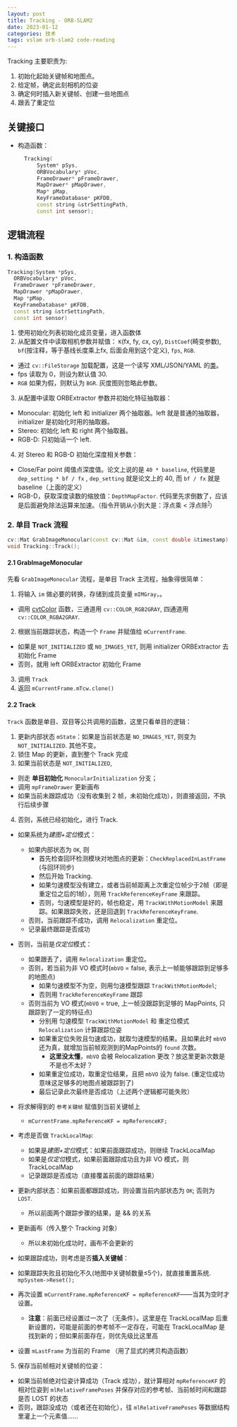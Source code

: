 ```yaml
---
layout: post
title: Tracking - ORB-SLAM2
date: 2023-01-12
categories: 技术
tags: vslam orb-slam2 code-reading
---
```


Tracking 主要职责为:

1. 初始化起始关键帧和地图点。
2. 给定帧，确定此刻相机的位姿
3. 确定何时插入新关键帧、创建一些地图点
4. 跟丢了重定位

## 关键接口

- 构造函数：
  ```c++
    Tracking(
        System* pSys, 
        ORBVocabulary* pVoc, 
        FrameDrawer* pFrameDrawer, 
        MapDrawer* pMapDrawer, 
        Map* pMap,
        KeyFrameDatabase* pKFDB, 
        const string &strSettingPath, 
        const int sensor);
  ```

## 逻辑流程

### 1. 构造函数

```c++
Tracking(System *pSys, 
  ORBVocabulary* pVoc, 
  FrameDrawer *pFrameDrawer, 
  MapDrawer *pMapDrawer, 
  Map *pMap, 
  KeyFrameDatabase* pKFDB, 
  const string &strSettingPath, 
  const int sensor)
```

1. 使用初始化列表初始化成员变量，进入函数体
2. 从配置文件中读取相机参数并赋值： `K`(fx, fy, cx, cy), `DistCoef`(畸变参数), `bf`(按注释，等于基线长度乘上fx, 后面会用到这个定义), `fps`, `RGB`.
  - 通过 `cv::FileStorage` 加载配置，这是一个读写 XML/JSON/YAML 的[类](https://docs.opencv.org/4.x/da/d56/classcv_1_1FileStorage.html#a973e41cb75ef6230412a567723b7482d)。
  - fps 读取为 0，则设为默认值 30.
  - `RGB` 如果为假，则默认为 `BGR`. 灰度图则忽略此参数。

3. 从配置中读取 ORBExtractor 参数并初始化特征抽取器：
  - Monocular: 初始化 left 和 initializer 两个抽取器。left 就是普通的抽取器， initializer 是初始化时用的抽取器。
  - Stereo: 初始化 left 和 right 两个抽取器。
  - RGB-D: 只初始话一个 left.

4. 对 Stereo 和 RGB-D 初始化深度相关参数： 
  - Close/Far point 阈值点深度值。论文上说的是 `40 * baseline`, 代码里是 `dep_setting * bf / fx` , `dep_setting` 就是论文上的 40, 而 `bf / fx` 就是 baseline（上面的定义）
  - RGB-D，获取深度读数的缩放值：`DepthMapFactor`. 代码里先求倒数了，应该是后面避免除法运算来加速。（指令开销从小到大是：浮点乘 < 浮点除<sup>[1][1]</sup>）

### 2. 单目 Track 流程

```c++
cv::Mat GrabImageMonocular(const cv::Mat &im, const double &timestamp);
void Tracking::Track();
```
#### 2.1 GrabImageMonocular

先看 `GrabImageMonocular` 流程，是单目 Track 主流程，抽象得很简单：

1. 将输入 `im` 做必要的转换，存储到成员变量 `mIMGray`，。
  - 调用 [cvtColor](https://docs.opencv.org/3.4/d8/d01/group__imgproc__color__conversions.html#ga397ae87e1288a81d2363b61574eb8cab) 函数，三通道用 `cv::COLOR_RGB2GRAY`, 四通道用 `cv::COLOR_RGBA2GRAY`.

2. 根据当前跟踪状态，构造一个 `Frame` 并赋值给 `mCurrentFrame`. 
  - 如果是 `NOT_INITIALIZED` 或 `NO_IMAGES_YET`, 则用 initializer ORBExtractor 去初始化 Frame
  - 否则，就用 left ORBExtractor 初始化 Frame
3. 调用 `Track`
4. 返回 `mCurrentFrame.mTcw.clone()`

#### 2.2 Track

`Track` 函数是单目、双目等公共调用的函数，这里只看单目的逻辑：

1. 更新内部状态 `mState`：如果是当前状态是 `NO_IMAGES_YET`, 则变为 `NOT_INITIALIZED`. 其他不变。
2. 锁住 Map 的更新，直到整个 Track 完成 
3. 如果当前状态是 `NOT_INITIALIZED`, 
  - 则走 **单目初始化** `MonocularInitialization` 分支；
  - 调用 `mpFrameDrawer` 更新画布
  - 如果当前未跟踪成功（没有收集到 2 帧，未初始化成功），则直接返回，不执行后续步骤
4. 否则，系统已经初始化，进行 Track.
  - 如果系统为*建图+定位*模式：
    - 如果内部状态为 `OK`, 则
      - 首先检查回环检测模块对地图点的更新：`CheckReplacedInLastFrame` (与回环同步)
      - 然后开始 Tracking. 
      - 如果匀速模型没有建立，或者当前帧距离上次重定位帧少于2帧（即是重定位之后的1帧），则用 `TrackReferenceKeyFrame` 来跟踪。
      - 否则，匀速模型是好的，帧也稳定，用 `TrackWithMotionModel` 来跟踪。如果跟踪失败，还是回退到 `TrackReferenceKeyFrame`.
    - 否则，当前跟踪不成功，调用 `Relocalization` 重定位。
    - 记录最终跟踪是否成功
  - 否则，当前是*仅定位*模式：
    - 如果跟丢了，调用 `Relocalization` 重定位。
    - 否则，若当前为非 VO 模式时(`mbVO` = false, 表示上一帧能够跟踪到足够多的地图点)
      - 如果匀速模型不为空，则用匀速模型跟踪 `TrackWithMotionModel`; 
      - 否则用 `TrackReferenceKeyFrame` 跟踪
    - 否则当前为 VO 模式(`mbVO` = true, 上一帧没跟踪到足够的 MapPoints, 只跟踪到了一定的特征点)
      - 分别用 匀速模型 `TrackWithMotionModel` 和 重定位模式 `Relocalization` 计算跟踪位姿
      - 如果重定位失败且匀速成功，就取匀速模型的结果。且如果此时 `mbVO` 还为真，就增加当前帧观测到的MapPoints的 `found` 次数。
        - **这里没太懂**，`mbVO` 会被 Relocalization 更改？放这里更新次数是不是也不太好？
      - 如果重定位成功，取重定位结果，且把 `mbVO` 设为 false. (重定位成功意味这足够多的地图点被跟踪到了)
      - 最后记录此次最终是否成功（上述两个逻辑都可能失败）
  
  - 将求解得到的 `参考关键帧` 赋值到当前关键帧上 
    - `mCurrentFrame.mpReferenceKF = mpReferenceKF;`
  
  - 考虑是否做 `TrackLocalMap`:
    - 如果是*建图+定位*模式：如果前面跟踪成功，则继续 TrackLocalMap
    - 如果是*仅定位*模式，如果前面跟踪成功且为非 VO 模式，则 TrackLocalMap
    - 记录跟踪是否成功（直接覆盖前面的跟踪结果）
  - 更新内部状态：如果前面都跟踪成功，则设置当前内部状态为 `OK`; 否则为 `LOST`.
    - 所以前面两个跟踪步骤的结果，是 && 的关系
  - 更新画布（传入整个 Tracking 对象）
    - 所以未初始化成功时，画布不会更新的
  - 如果跟踪成功，则考虑是否**插入关键帧**：
  - 如果跟踪失败且初始化不久(地图中关键帧数量≤5个)，就直接重置系统.
    `mpSystem->Reset();`
  - 再次设置 `mCurrentFrame.mpReferenceKF = mpReferenceKF`——当其为空时才设置。
    - **注意**：前面已经设置过一次了（无条件）。这里是在 TrackLocalMap 后重新设置的，可能是前面的参考帧不一定存在，可能在 TrackLocalMap 是找到新的；但如果前面存在，则优先级比这里高
  - 设置 `mLastFrame` 为当前的 Frame （用了显式的拷贝构造函数）

5. 保存当前帧相对关键帧的位姿：
  - 如果当前帧绝对位姿计算成功（Track 成功），就计算相对 `mpReferenceKF` 的相对位姿到 `mlRelativeFramePoses` 并保存对应的参考帧、当前帧时间和跟踪是否 LOST 的状态
  - 否则，跟踪没成功（或者还在初始化），往 `mlRelativeFramePoses` 等数据结构里灌上一个元素值……




[1]: https://www.zhihu.com/question/458395216/answer/1876737852 "C语言 乘以0.01快？还是除以100快？ - 北极的回答 - 知乎"